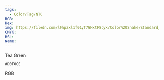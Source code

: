 ```yaml
---
tags:
  - Color/Tag/NTC
RGB:
Hex:
img: https://filedn.com/l0hpzxl1f01yT7GHxtF8cyk/Color%20Snake/standard_csv_to_svg/D0F0C0.svg
CMYK:
HSL:
Name:
---
```

Tea Green
```palette
#D0F0C0
```
RGB
